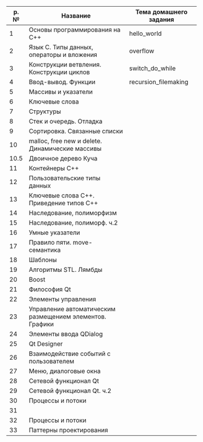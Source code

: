| p. №  | Название | Тема домашнего задания  |
| ------------- | ------------- | ------------- |
|  1  |  Основы программирования на C++ | hello_world |
|  2  |  Язык C. Типы данных, операторы и вложения | overflow |
|  3  |  Конструкции ветвления. Конструкции циклов | switch_do_while |
|  4  |  Ввод-вывод. Функции | recursion_filemaking |
|  5	 |  Массивы и указатели | 
|  6	 |  Ключевые слова | 
|  7	 |  Структуры | 
|  8	 |  Стек и очередь. Отладка | 
|  9	 |  Сортировка. Связанные списки | 
|  10	  |  malloc, free new и delete. Динамические массивы | 
|  10.5	 |  Двоичное дерево Куча | 
|  11	 |  Контейнеры C++ | 
|  12	 |  Пользовательские типы данных | 
|  13	 |  Ключевые слова C++. Приведение типов C++ | 
|  14	 |  Наследование, полиморфизм | 
|  15	 |  Наследование, полиморф. ч.2 | 
|  16	 |  Умные указатели | 
|  17	 |  Правило пяти. move-семантика | 
|  18	 |  Шаблоны | 
|  19	 |  Алгоритмы STL. Лямбды | 
|  20	 |  Boost | 
|  21	 |  Философия Qt | 
|  22	 |  Элементы управления | 
|  23	 |  Управление автоматическим размещением элементов. Графики | 
|  24	 |  Элементы ввода QDialog | 
|  25	 |  Qt Designer | 
|  26	 |  Взаимодействие событий с пользователем | 
|  27	 |  Меню, диалоговые окна | 
|  28	 |  Сетевой функционал Qt | 
|  29	 |  Сетевой функционал Qt. ч.2 | 
|  30	 |  Процессы и потоки | 
|  31	 | 
|  32	 |  Процессы и потоки | 
|  33	 |  Паттерны проектирования | 

